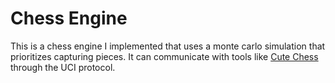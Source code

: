 # Chess Engine

This is a chess engine I implemented that uses a monte carlo simulation that prioritizes capturing pieces. It can communicate with tools like [Cute Chess](https://cutechess.com/) through the UCI protocol.

